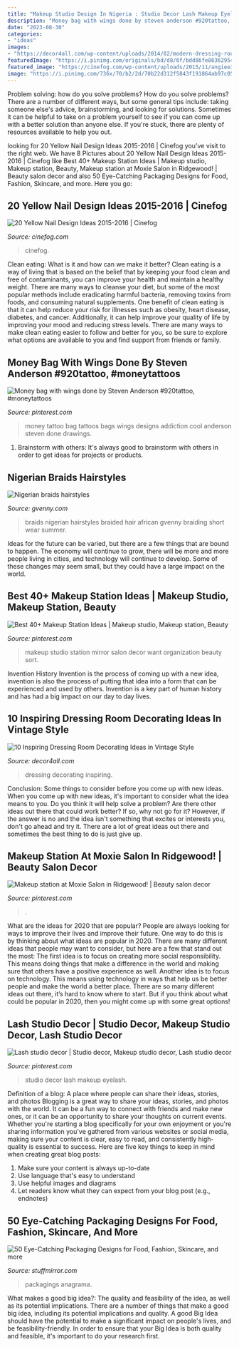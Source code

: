 ```yaml
---
title: "Makeup Studio Design In Nigeria : Studio Decor Lash Makeup Eyelash"
description: "Money bag with wings done by steven anderson #920tattoo, #moneytattoos"
date: "2023-08-30"
categories:
- "ideas"
images:
- "https://decor4all.com/wp-content/uploads/2014/02/modern-dressing-room-design-vintage-furniture-3.jpg"
featuredImage: "https://i.pinimg.com/originals/bd/d8/6f/bdd86fe863629547806de3599af888b2.jpg"
featured_image: "https://cinefog.com/wp-content/uploads/2015/11/angiee328.jpg"
image: "https://i.pinimg.com/736x/70/b2/2d/70b22d312f5843f191864ab97c05b3bc--money-bags-draco.jpg"
---
```



Problem solving: how do you solve problems?
How do you solve problems? There are a number of different ways, but some general tips include: taking someone else's advice, brainstorming, and looking for solutions. Sometimes it can be helpful to take on a problem yourself to see if you can come up with a better solution than anyone else. If you're stuck, there are plenty of resources available to help you out.

	

		
looking for 20 Yellow Nail Design Ideas 2015-2016 | Cinefog you've visit to the right web. We have 8 Pictures about 20 Yellow Nail Design Ideas 2015-2016 | Cinefog like Best 40+ Makeup Station Ideas | Makeup studio, Makeup station, Beauty, Makeup station at Moxie Salon in Ridgewood! | Beauty salon decor and also 50 Eye-Catching Packaging Designs for Food, Fashion, Skincare, and more. Here you go:
		
    
## 20 Yellow Nail Design Ideas 2015-2016 | Cinefog

<img loading=lazy src="https://cinefog.com/wp-content/uploads/2015/11/angiee328.jpg" onerror="this.onerror=null;this.src='https://tse3.mm.bing.net/th?id=OIP.ZgJLXexo3Rz2OekQ-2QjWgHaHa&amp;pid=15.1';" alt="20 Yellow Nail Design Ideas 2015-2016 | Cinefog">

_Source: cinefog.com_

>cinefog. 

	

Clean eating: What is it and how can we make it better?
Clean eating is a way of living that is based on the belief that by keeping your food clean and free of contaminants, you can improve your health and maintain a healthy weight. There are many ways to cleanse your diet, but some of the most popular methods include eradicating harmful bacteria, removing toxins from foods, and consuming natural supplements.
One benefit of clean eating is that it can help reduce your risk for illnesses such as obesity, heart disease, diabetes, and cancer. Additionally, it can help improve your quality of life by improving your mood and reducing stress levels. There are many ways to make clean eating easier to follow and better for you, so be sure to explore what options are available to you and find support from friends or family.

    
## Money Bag With Wings Done By Steven Anderson #920tattoo, #moneytattoos

<img loading=lazy src="https://i.pinimg.com/736x/70/b2/2d/70b22d312f5843f191864ab97c05b3bc--money-bags-draco.jpg" onerror="this.onerror=null;this.src='https://tse1.mm.bing.net/th?id=OIP.ztKKgItrhWm9u9PjWVr_iQHaHa&amp;pid=15.1';" alt="Money bag with wings done by Steven Anderson #920tattoo, #moneytattoos">

_Source: pinterest.com_

>money tattoo bag tattoos bags wings designs addiction cool anderson steven done drawings. 

	

1. Brainstorm with others: It's always good to brainstorm with others in order to get ideas for projects or products.

    
## Nigerian Braids Hairstyles

<img loading=lazy src="http://gvenny.com/images/nigerian-braids-hairstyles/nigerian-braids-hairstyles-27.jpg" onerror="this.onerror=null;this.src='https://tse2.mm.bing.net/th?id=OIP.pB-aJhqqZuGPC4Jy2qeGVQHaJ3&amp;pid=15.1';" alt="Nigerian braids hairstyles">

_Source: gvenny.com_

>braids nigerian hairstyles braided hair african gvenny braiding short wear summer. 

	

Ideas for the future can be varied, but there are a few things that are bound to happen. The economy will continue to grow, there will be more and more people living in cities, and technology will continue to develop. Some of these changes may seem small, but they could have a large impact on the world.

    
## Best 40+ Makeup Station Ideas | Makeup Studio, Makeup Station, Beauty

<img loading=lazy src="https://i.pinimg.com/736x/b6/a5/23/b6a5237b87b5c8fa17f5cb3d63e37ce8.jpg" onerror="this.onerror=null;this.src='https://tse3.mm.bing.net/th?id=OIP.B9gqlPDMzYiKoqzBHX0MfwHaFj&amp;pid=15.1';" alt="Best 40+ Makeup Station Ideas | Makeup studio, Makeup station, Beauty">

_Source: pinterest.com_

>makeup studio station mirror salon decor want organization beauty sort. 

	

Invention History
Invention is the process of coming up with a new idea, invention is also the process of putting that idea into a form that can be experienced and used by others. Invention is a key part of human history and has had a big impact on our day to day lives.

    
## 10 Inspiring Dressing Room Decorating Ideas In Vintage Style

<img loading=lazy src="https://decor4all.com/wp-content/uploads/2014/02/modern-dressing-room-design-vintage-furniture-3.jpg" onerror="this.onerror=null;this.src='https://tse2.mm.bing.net/th?id=OIP.zOu2g967xGnJ-Tg82vo2rwHaHa&amp;pid=15.1';" alt="10 Inspiring Dressing Room Decorating Ideas in Vintage Style">

_Source: decor4all.com_

>dressing decorating inspiring. 

	

Conclusion: Some things to consider before you come up with new ideas.
When you come up with new ideas, it's important to consider what the idea means to you. Do you think it will help solve a problem? Are there other ideas out there that could work better? If so, why not go for it? However, if the answer is no and the idea isn't something that excites or interests you, don't go ahead and try it. There are a lot of great ideas out there and sometimes the best thing to do is just give up.

    
## Makeup Station At Moxie Salon In Ridgewood! | Beauty Salon Decor

<img loading=lazy src="https://i.pinimg.com/originals/ab/e3/93/abe3938dcd197092cf58e452df172da5.jpg" onerror="this.onerror=null;this.src='https://tse2.mm.bing.net/th?id=OIP.Ete2BKbu_OP-CzYiCAqPhwHaLI&amp;pid=15.1';" alt="Makeup station at Moxie Salon in Ridgewood! | Beauty salon decor">

_Source: pinterest.com_

>. 

	

What are the ideas for 2020 that are popular?
People are always looking for ways to improve their lives and improve their future. One way to do this is by thinking about what ideas are popular in 2020. There are many different ideas that people may want to consider, but here are a few that stand out the most: 
The first idea is to focus on creating more social responsibility. This means doing things that make a difference in the world and making sure that others have a positive experience as well. Another idea is to focus on technology. This means using technology in ways that help us be better people and make the world a better place. 
There are so many different ideas out there, it’s hard to know where to start. But if you think about what could be popular in 2020, then you might come up with some great options!

    
## Lash Studio Decor | Studio Decor, Makeup Studio Decor, Lash Studio Decor

<img loading=lazy src="https://i.pinimg.com/originals/bd/d8/6f/bdd86fe863629547806de3599af888b2.jpg" onerror="this.onerror=null;this.src='https://tse1.mm.bing.net/th?id=OIP._fW568TUMXCm_eR_YO6D5gHaJ4&amp;pid=15.1';" alt="Lash studio decor | Studio decor, Makeup studio decor, Lash studio decor">

_Source: pinterest.com_

>studio decor lash makeup eyelash. 

	

Definition of a blog: A place where people can share their ideas, stories, and photos
Blogging is a great way to share your ideas, stories, and photos with the world. It can be a fun way to connect with friends and make new ones, or it can be an opportunity to share your thoughts on current events. Whether you're starting a blog specifically for your own enjoyment or you're sharing information you've gathered from various websites or social media, making sure your content is clear, easy to read, and consistently high-quality is essential to success. Here are five key things to keep in mind when creating great blog posts: 
1. Make sure your content is always up-to-date 
2. Use language that's easy to understand 
3. Use helpful images and diagrams 
4. Let readers know what they can expect from your blog post (e.g., endnotes) 

    
## 50 Eye-Catching Packaging Designs For Food, Fashion, Skincare, And More

<img loading=lazy src="http://www.stuffmirror.com/wp-content/uploads/2015/06/50-Eye-Catching-Packaging-Designs-by-Anagrama-5.jpg" onerror="this.onerror=null;this.src='https://tse4.mm.bing.net/th?id=OIP.WCM-K-LDFcvddcFjbBUoeAHaEo&amp;pid=15.1';" alt="50 Eye-Catching Packaging Designs for Food, Fashion, Skincare, and more">

_Source: stuffmirror.com_

>packagings anagrama. 

	

What makes a good big idea?: The quality and feasibility of the idea, as well as its potential implications.
There are a number of things that make a good big idea, including its potential implications and quality. A good Big Idea should have the potential to make a significant impact on people's lives, and be feasibility-friendly. In order to ensure that your Big Idea is both quality and feasible, it's important to do your research first.

